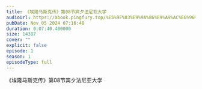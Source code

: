 ```yaml
---
title: 《埃隆马斯克传》第08节宾夕法尼亚大学
audioUrl: https://abook.pingfury.top/%E5%9F%83%E9%9A%86%E9%A9%AC%E6%96%AF%E5%85%8B%E4%BC%A0-9-%E7%AC%AC08%E8%8A%82%E5%AE%BE%E5%A4%95%E6%B3%95%E5%B0%BC%E4%BA%9A%E5%A4%A7%E5%AD%A6-tktxzy5i.mp3
pubDate: Nov 05 2024 07:16:48
duration: 0:07:40.400000
size: 14387
cover: ""
explicit: false
episode: 1
season: 1
episodeType: full
---
```

《埃隆马斯克传》第08节宾夕法尼亚大学